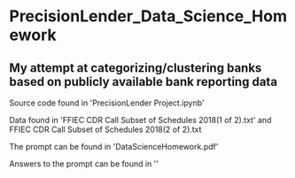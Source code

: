 # PrecisionLender_Data_Science_Homework

## My attempt at categorizing/clustering banks based on publicly available bank reporting data

Source code found in 'PrecisionLender Project.ipynb'

Data found in 'FFIEC CDR Call Subset of Schedules 2018(1 of 2).txt' and FFIEC CDR Call Subset of Schedules 2018(2 of 2).txt

The prompt can be found in 'DataScienceHomework.pdf'

Answers to the prompt can be found in ''
